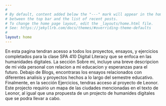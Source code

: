 ```yaml
---
#
# By default, content added below the "---" mark will appear in the home page
# between the top bar and the list of recent posts.
# To change the home page layout, edit the _layouts/home.html file.
# See: https://jekyllrb.com/docs/themes/#overriding-theme-defaults
#
layout: home
---
```


En esta pagina tendran acesso a todos los proyectos, ensayos, y ejercicios completados para la clase SPA 410 Digital Literacy que se enfoca en las humanidades digitales. La sección Sobre mi, incluye una breve descripcion de mi vida personal con relacion a mi educacion y esperanzas para el futuro. Debajo de Blogs, encontraras los ensayos relacionados con diferentes analisis y proyectos hechos a lo largo del semestre educativo. Finalmente, en la sección Ejercicios, tendras acceso al proyecto de Leonor. Este projecto requirio un mapa de las ciudades mencionadas en el texto de Leonor, al igual que una propuesta de un projecto de humanides digitales que se podra llevar a cabo. 
